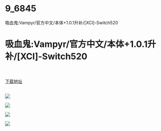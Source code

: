 # 9_6845
吸血鬼:Vampyr/官方中文/本体+1.0.1升补/[XCI]-Switch520
# 吸血鬼:Vampyr/官方中文/本体+1.0.1升补/[XCI]-Switch520
 <br/></br>
[下载地址](https://www.switch520.cc/article/6845 "下载地址")
<br/></br>

<p><span><strong><img src="https://www.switch520.cc/muke_img/upload_art_editor_20201022-1_53e716b2110293bc4aef514bdbf062fb.jpg"></strong></span></p>
<p><span><strong><img src="https://www.switch520.cc/muke_img/upload_art_editor_20201022-1_3c7e2a5a069b7de9390944b23c472d15.jpg"></strong></span></p>
<p><span><strong><img src="https://www.switch520.cc/muke_img/upload_art_editor_20201022-1_807ce92b5d6df71a4ce1f5c3860c098e.jpg"></strong></span></p>
<p><span><strong><img src="https://www.switch520.cc/muke_img/upload_art_editor_20201022-1_a319e775e7b61406537600f0a5fc8465.jpg"></strong></span></p>
<p></p>
<p></p>
